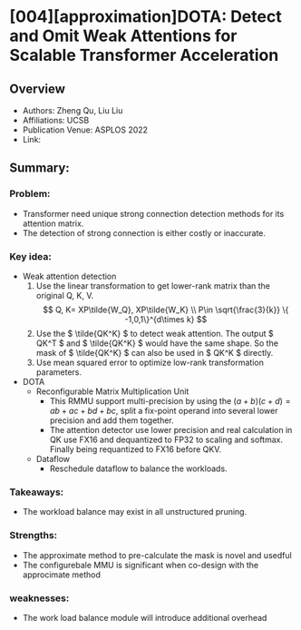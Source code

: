 # [004][approximation]DOTA: Detect and Omit Weak Attentions for Scalable Transformer Acceleration
## Overview
* Authors: Zheng Qu, Liu Liu
* Affiliations: UCSB 
* Publication Venue: ASPLOS 2022
* Link: []()
## Summary: 
### Problem:
- Transformer need unique strong connection detection methods for its attention matrix.
- The detection of strong connection is either costly or inaccurate.
### Key idea: 
- Weak attention detection
    1. Use the linear transformation to get lower-rank matrix than the original Q, K, V. 
    $$ Q, K= XP\tilde{W_Q}, XP\tilde{W_K} \\
        P\in \sqrt{\frac{3}{k}} \{ -1,0,1\}^{d\times k}
     $$
    2. Use the $ \tilde{QK^K} $ to detect weak attention. The output $ QK^T $ and $ \tilde{QK^K} $ would have the same shape. So the mask of $ \tilde{QK^K} $ can also be used in  $ QK^K $ directly.
    3. Use mean squared error to optimize low-rank transformation parameters. 
- DOTA
    - Reconfigurable Matrix Multiplication Unit
        - This RMMU support multi-precision by using the $(a+b)(c+d)=ab+ac+bd+bc$, split a fix-point operand into several lower precision and add them together.
        - The attention detector use lower precision and real calculation in QK use FX16 and dequantized to FP32 to scaling and softmax. Finally being requantized to FX16 before QKV.
    - Dataflow
        - Reschedule dataflow to balance the workloads.
### Takeaways: 
- The workload balance may exist in all unstructured pruning. 
### Strengths: 
- The approximate method to pre-calculate the mask is novel and usedful
- The configurebale MMU is significant when co-design with the approcimate method
### weaknesses: 
- The work load balance module will introduce additional overhead

